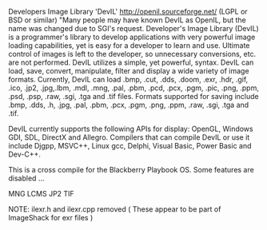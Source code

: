 Developers Image Library 'DevIL' 
http://openil.sourceforge.net/  (LGPL or BSD or similar)
"Many people may have known DevIL as OpenIL, but the name was changed due to SGI's request.
Developer's Image Library (DevIL) is a programmer's library to develop applications with very powerful image loading capabilities, yet is easy for a developer to learn and use. Ultimate control of images is left to the developer, so unnecessary conversions, etc. are not performed. DevIL utilizes a simple, yet powerful, syntax. DevIL can load, save, convert, manipulate, filter and display a wide variety of image formats.
Currently, DevIL can load .bmp, .cut, .dds, .doom, .exr, .hdr, .gif, .ico, .jp2, .jpg,.lbm, .mdl, .mng, .pal, .pbm, .pcd, .pcx, .pgm, .pic, .png, .ppm, .psd, .psp, .raw, .sgi, .tga and .tif files.
Formats supported for saving include .bmp, .dds, .h, .jpg, .pal, .pbm, .pcx, .pgm, .png, .ppm, .raw, .sgi, .tga and .tif.

DevIL currently supports the following APIs for display: OpenGL, Windows GDI, SDL, DirectX and Allegro. Compilers that can compile DevIL or use it include Djgpp, MSVC++, Linux gcc, Delphi, Visual Basic, Power Basic and Dev-C++.

This is a cross compile for the Blackberry Playbook OS.  Some features are disabled ...

MNG
LCMS
JP2
TIF

NOTE: ilexr.h and ilexr.cpp  removed ( These appear to be part of ImageShack for exr files )

